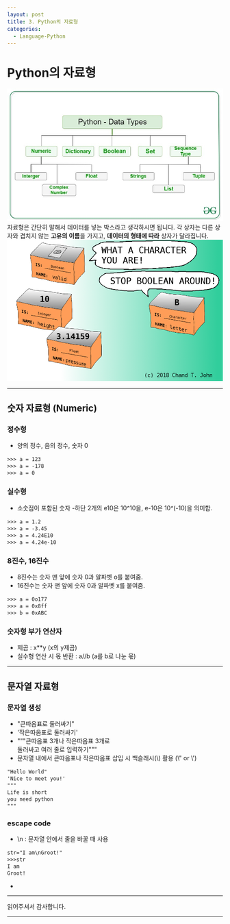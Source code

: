 ```yaml
---
layout: post
title: 3. Python의 자료형
categories:
  - Language-Python
---
```


# Python의 자료형

![1.Data_Type.jpg](/assets/images/Python/3.data_type/1.Data_Types.jpg)  
자료형은 간단히 말해서 데이터를 넣는 박스라고 생각하시면 됩니다.  각 상자는 다른 상자와 겹치지 않는 **고유의 이름**을 가지고, **데이터의 형태에 따라** 상자가 달라집니다.  
![2.PrimitiveDataTypes.png](/assets/images/Python/3.data_type/2.PrimitiveDataTypes.png)  

---
## 숫자 자료형 (Numeric)

### 정수형
- 양의 정수, 음의 정수, 숫자 0

```
>>> a = 123
>>> a = -178
>>> a = 0
```

### 실수형
- 소숫점이 포함된 숫자
-하단 2개의 e10은 10^10을, e-10은 10^(-10)을 의미함.
```
>>> a = 1.2
>>> a = -3.45
>>> a = 4.24E10
>>> a = 4.24e-10
```

### 8진수, 16진수
- 8진수는 숫자 맨 앞에 숫자 0과 알파벳 o를 붙여줌.
- 16진수는 숫자 맨 앞에 숫자 0과 알파벳 x를 붙여줌.
```
>>> a = 0o177
>>> a = 0x8ff
>>> b = 0xABC
```

### 숫자형 부가 연산자
- 제곱 : x**y (x의 y제곱)
- 실수형 연산 시 몫 반환 : a//b (a를 b로 나눈 몫)

---

## 문자열 자료형
  
### 문자열 생성
- "큰따옴표로 둘러싸기"
- '작은따옴표로 둘러싸기'
- """큰따옴표 3개나 작은따옴표 3개로  
둘러싸고 여러 줄로 입력하기"""
- 문자열 내에서 큰따옴표나 작은따옴표 삽입 시 백슬래시(\\) 활용 (\\" or \\')

```
"Hello World"
'Nice to meet you!'
"""
Life is short
you need python
"""
```

### escape code
- \n : 문자열 안에서 줄을 바꿀 때 사용  

```
str="I am\nGroot!"
>>>str
I am
Groot!
```
- 




---
읽어주셔서 감사합니다.

---
